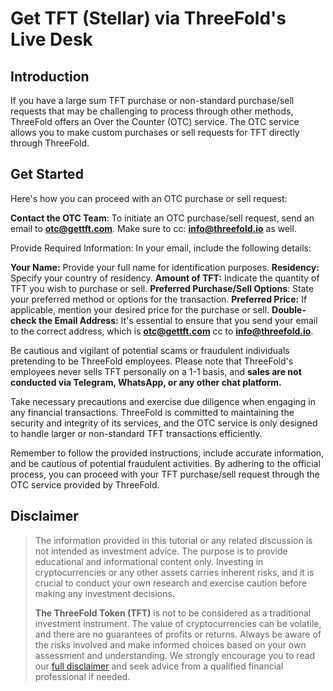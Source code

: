 <h1> Get TFT (Stellar) via ThreeFold's Live Desk </h1>



## Introduction

If you have a large sum TFT purchase or non-standard purchase/sell requests that may be challenging to process through other methods, ThreeFold offers an Over the Counter (OTC) service. The OTC service allows you to make custom purchases or sell requests for TFT directly through ThreeFold.

## Get Started

Here's how you can proceed with an OTC purchase or sell request:

**Contact the OTC Team**: To initiate an OTC purchase/sell request, send an email to **otc@gettft.com**. Make sure to cc:  **info@threefold.io** as well.

Provide Required Information: In your email, include the following details:

**Your Name:** Provide your full name for identification purposes.
**Residency:** Specify your country of residency.
**Amount of TFT:** Indicate the quantity of TFT you wish to purchase or sell.
**Preferred Purchase/Sell Options**: State your preferred method or options for the transaction.
**Preferred Price:** If applicable, mention your desired price for the purchase or sell.
**Double-check the Email Address:** It's essential to ensure that you send your email to the correct address, which is **otc@gettft.com** cc to **info@threefold.io**. 

Be cautious and vigilant of potential scams or fraudulent individuals pretending to be ThreeFold employees. Please note that ThreeFold's employees never sells TFT personally on a 1-1 basis, and **sales are not conducted via Telegram, WhatsApp, or any other chat platform.**

Take necessary precautions and exercise due diligence when engaging in any financial transactions. ThreeFold is committed to maintaining the security and integrity of its services, and the OTC service is only designed to handle larger or non-standard TFT transactions efficiently.

Remember to follow the provided instructions, include accurate information, and be cautious of potential fraudulent activities. By adhering to the official process, you can proceed with your TFT purchase/sell request through the OTC service provided by ThreeFold.

## Disclaimer

> The information provided in this tutorial or any related discussion is not intended as investment advice. The purpose is to provide educational and informational content only. Investing in cryptocurrencies or any other assets carries inherent risks, and it is crucial to conduct your own research and exercise caution before making any investment decisions. 
> 
> **The ThreeFold Token (TFT)** is not to be considered as a traditional investment instrument. The value of cryptocurrencies can be volatile, and there are no guarantees of profits or returns. Always be aware of the risks involved and make informed choices based on your own assessment and understanding. We strongly encourage you to read our [full disclaimer](https://library.threefold.me/info/legal/#/legal__disclaimer) and seek advice from a qualified financial professional if needed.